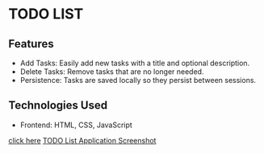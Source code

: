 # TODO LIST 

## Features
- Add Tasks: Easily add new tasks with a title and optional description.
- Delete Tasks: Remove tasks that are no longer needed.
- Persistence: Tasks are saved locally so they persist between sessions.


## Technologies Used
- Frontend: HTML, CSS, JavaScript

[click here](https://prajikta08.github.io/to-do-list/todo.html)
[TODO List Application Screenshot](screenshot.png)
